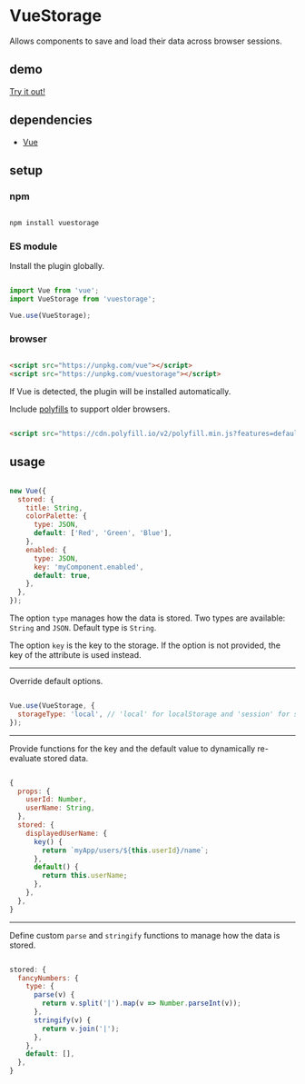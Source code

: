 # VueStorage

Allows components to save and load their data across browser sessions.

## demo

[Try it out!](https://seregpie.github.io/VueStorage/)

## dependencies

- [Vue](https://github.com/vuejs/vue)

## setup

### npm

```sh

npm install vuestorage

```

### ES module

Install the plugin globally.

```js

import Vue from 'vue';
import VueStorage from 'vuestorage';

Vue.use(VueStorage);

```

### browser

```html

<script src="https://unpkg.com/vue"></script>
<script src="https://unpkg.com/vuestorage"></script>

```

If Vue is detected, the plugin will be installed automatically.

Include [polyfills](https://polyfill.io/) to support older browsers.

```html

<script src="https://cdn.polyfill.io/v2/polyfill.min.js?features=default,Object.entries"></script>

```

## usage

```js

new Vue({
  stored: {
    title: String,
    colorPalette: {
      type: JSON,
      default: ['Red', 'Green', 'Blue'],
    },
    enabled: {
      type: JSON,
      key: 'myComponent.enabled',
      default: true,
    },
  },
});

```

The option `type` manages how the data is stored. Two types are available: `String` and `JSON`. Default type is `String`.

The option `key` is the key to the storage. If the option is not provided, the key of the attribute is used instead.

---

Override default options.

```js

Vue.use(VueStorage, {
  storageType: 'local', // 'local' for localStorage and 'session' for sessionStorage
});

```

---

Provide functions for the key and the default value to dynamically re-evaluate stored data.

```js

{
  props: {
    userId: Number,
    userName: String,
  },
  stored: {
    displayedUserName: {
      key() {
        return `myApp/users/${this.userId}/name`;
      },
      default() {
        return this.userName;
      },
    },
  },
}

```

---

Define custom `parse` and `stringify` functions to manage how the data is stored.

```js

stored: {
  fancyNumbers: {
    type: {
      parse(v) {
        return v.split('|').map(v => Number.parseInt(v));
      },
      stringify(v) {
        return v.join('|');
      },
    },
    default: [],
  },
}

```
